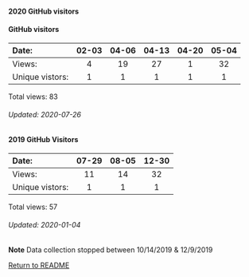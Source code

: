 #### 2020 GitHub visitors
#### GitHub visitors
Date:             |       02-03   |       04-06   |  04-13  |  04-20  |  05-04
|:---             |:---:  |:---:  |:---:  |:---:  |:---:
Views:            |       4       |       19      |  27     |  1      |  32
Unique            vistors:  |       1       |       1  |      1  |      1  |      1

Total views: 83
###### Updated: 2020-07-26

#### 2019 GitHub Visitors
Date:   |         07-29   |  08-05 | 12-30 
|:---   |:---:    |:---: |:---:
Views:  |         11      |  14 | 32 
Unique  vistors:  |       1  |      1 | 1 

Total views: 57
###### Updated: 2020-01-04
**Note**  Data collection stopped between 10/14/2019 & 12/9/2019

[Return to README](https://github.com/BradleyA/pi-sound#pi-sound)
